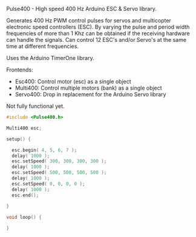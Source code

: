 Pulse400 - High speed 400 Hz Arduino ESC & Servo library. 

Generates 400 Hz PWM control pulses for servos and multicopter electronic speed controllers (ESC). By varying the pulse and period width frequencies of more than 1 Khz can be obtained if the receiving hardware can handle the signals. Can control 12 ESC's and/or Servo's at the same time at different frequencies.

Uses the Arduino TimerOne library.

Frontends:

- Esc400: Control motor (esc) as a single object
- Multi400: Control multiple motors (bank) as a single object
- Servo400: Drop in replacement for the Arduino Servo library

Not fully functional yet.

~~~c++
#include <Pulse400.h>

Multi400 esc;

setup() {

  esc.begin( 4, 5, 6, 7 );
  delay( 1000 );
  esc.setSpeed( 300, 300, 300, 300 );
  delay( 1000 );
  esc.setSpeed( 500, 500, 500, 500 );
  delay( 1000 );
  esc.setSpeed( 0, 0, 0, 0 );
  delay( 1000 );
  esc.end();
  
}

void loop() {

}


~~~